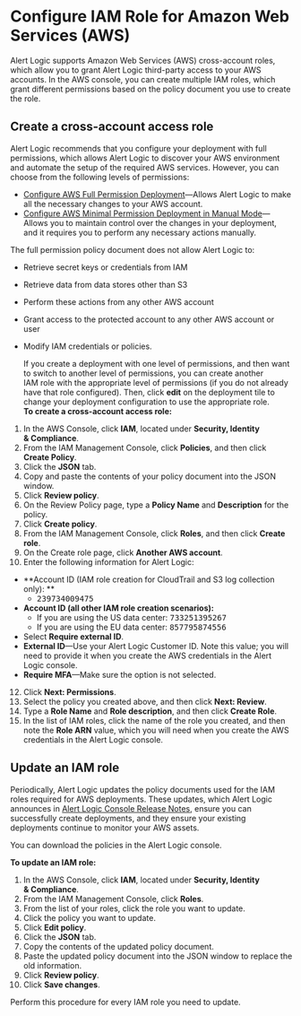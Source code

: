 # Configure  IAM Role for Amazon Web Services (AWS) 

Alert Logic supports Amazon Web Services (AWS) cross-account roles, which allow you to grant Alert Logic third-party access to your AWS accounts. In the AWS console, you can create multiple IAM roles, which grant different permissions based on the policy document you use to create the role.

## Create a cross-account access role

Alert Logic recommends that you configure your deployment with full permissions,  which allows Alert Logic to discover your AWS environment and  automate the setup of the required AWS services. However, you can choose from the following levels of permissions:

* [Configure AWS Full Permission Deployment](aws-full-permission-deployment.md#Configur)—Allows Alert Logic to make all the necessary changes to your AWS account.
* [Configure  AWS Minimal Permission Deployment in Manual Mode](aws-minimal-permission-deployment.md)—Allows you to maintain control over the changes in your deployment, and it requires you to perform any necessary actions manually.

The full permission policy document does not allow Alert Logic to:

* Retrieve secret keys or credentials from IAM
* Retrieve data from data stores other than S3
* Perform these actions from any other AWS account
* Grant access to the protected account to any other AWS account or user
* Modify IAM credentials or policies.

    If you create a deployment with one level of permissions, and then want to switch to another level of permissions, you can create another IAM role with the appropriate level of permissions (if you do not already have that role configured). Then, click **edit** on the deployment tile to change your deployment configuration to use the appropriate role.     
**To create a cross-account access role:**

1. In the AWS Console, click **IAM**, located under **Security, Identity &amp; Compliance**.
2. From the IAM Management Console, click **Policies**, and then click **Create Policy**.
3. Click the **JSON** tab.
4. Copy and paste the contents of your policy document into the JSON window.
5. Click **Review policy**.
6. On the Review Policy page, type a **Policy Name** and **Description** for the policy.
7. Click **Create policy**.
8. From the IAM Management Console, click **Roles**, and then click **Create role**.
9. On the Create role page, click **Another AWS account**.
10. Enter the following information for Alert Logic:
   * **Account ID (IAM role creation for CloudTrail and S3 log collection only): **
      * <kbd>239734009475</kbd>
   * **Account ID (all other IAM role creation scenarios):**
      * If you are using the US data center: <kbd>733251395267</kbd>
      * If you are using the EU data center: <kbd>857795874556</kbd>
   * Select **Require external ID**.
   * **External ID**—Use your Alert Logic Customer ID.  Note this value; you will need to provide it when you create the AWS credentials in the Alert Logic console.
   * **Require MFA**—Make sure the option is not selected.
12. Click **Next: Permissions**.
13. Select the policy you created above, and then click **Next: Review**.
14. Type a **Role Name** and **Role description**, and then click **Create Role**.
15. In the list of IAM roles, click the name of the role you created, and then note the **Role ARN** value, which you will need when you create the AWS credentials in the Alert Logic console.

## Update an IAM role

Periodically, Alert Logic updates the policy documents used for the IAM roles required for AWS deployments. These updates, which Alert Logic announces in [Alert Logic Console Release Notes](../release-notes/alert-logic-console.md), ensure you can successfully create deployments, and they ensure your existing deployments continue to monitor your AWS assets.

You can download the policies in the Alert Logic console.

**To update an IAM role:**

1. In the AWS Console, click **IAM**, located under **Security, Identity &amp; Compliance**.
2. From the IAM Management Console, click **Roles**.
3. From the list of your roles, click the role you want to update.
4. Click the policy you want to update.
5. Click **Edit policy**.
6. Click the **JSON** tab.
7. Copy the contents of the updated policy document.
8. Paste the updated policy document  into the JSON window to replace the old information.
9. Click **Review policy**.
10. Click **Save changes**.

Perform this procedure for every IAM role you need to update.
